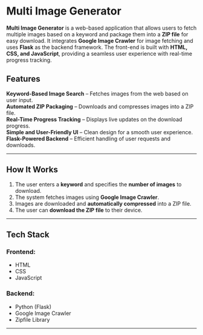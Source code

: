 #  Multi Image Generator  

**Multi Image Generator** is a web-based application that allows users to fetch multiple images based on a keyword and package them into a **ZIP file** for easy download. It integrates **Google Image Crawler** for image fetching and uses **Flask** as the backend framework. The front-end is built with **HTML, CSS, and JavaScript**, providing a seamless user experience with real-time progress tracking.  

##  Features  

 **Keyword-Based Image Search** – Fetches images from the web based on user input.  
 **Automated ZIP Packaging** – Downloads and compresses images into a ZIP file.  
 **Real-Time Progress Tracking** – Displays live updates on the download progress.  
 **Simple and User-Friendly UI** – Clean design for a smooth user experience.  
 **Flask-Powered Backend** – Efficient handling of user requests and downloads.  

---

##  How It Works  

1. The user enters a **keyword** and specifies the **number of images** to download.  
2. The system fetches images using **Google Image Crawler**.  
3. Images are downloaded and **automatically compressed** into a ZIP file.  
4. The user can **download the ZIP file** to their device.  

---

##  Tech Stack  

### **Frontend:**  
- HTML 
- CSS 
- JavaScript  

### **Backend:**  
- Python (Flask)  
- Google Image Crawler  
- Zipfile Library  

---
